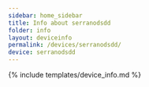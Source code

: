 ```yaml
---
sidebar: home_sidebar
title: Info about serranodsdd
folder: info
layout: deviceinfo
permalink: /devices/serranodsdd/
device: serranodsdd
---
```

{% include templates/device_info.md %}
